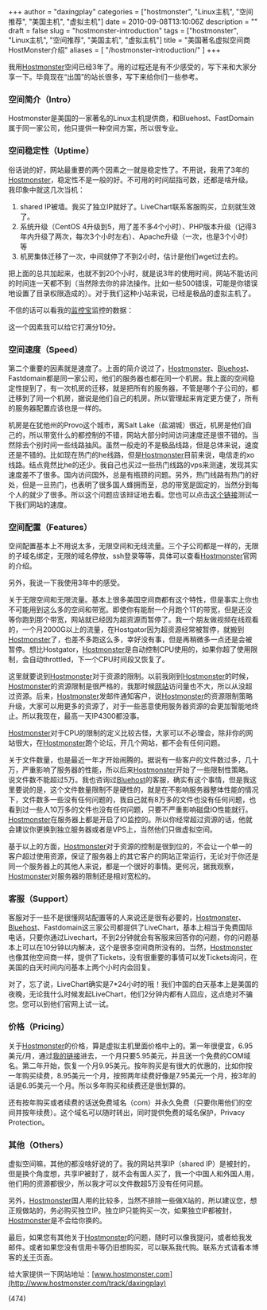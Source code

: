 +++
author = "daxingplay"
categories = ["hostmonster", "Linux主机", "空间推荐", "美国主机", "虚拟主机"]
date = 2010-09-08T13:10:06Z
description = ""
draft = false
slug = "hostmonster-introduction"
tags = ["hostmonster", "Linux主机", "空间推荐", "美国主机", "虚拟主机"]
title = "美国著名虚拟空间商HostMonster介绍"
aliases = [
    "/hostmonster-introduction/"
]
+++


我用[Hostmonster](http://www.hostmonster.com/track/daxingplay)空间已经3年了。用的过程还是有不少感受的，写下来和大家分享一下。毕竟现在“出国”的站长很多，写下来给你们一些参考。

### 空间简介（Intro）

Hostmonster是美国的一家著名的Linux主机提供商，和Bluehost、FastDomain属于同一家公司，他只提供一种空间方案，所以很专业。

### 空间稳定性（Uptime）

俗话说的好，网站最重要的两个因素之一就是稳定性了。不用说，我用了3年的[Hostmonster](http://www.hostmonster.com/track/daxingplay)，稳定性不是一般的好。不可用的时间屈指可数，还都是啥升级。我印象中就这几次当机：

1. shared IP被墙。我买了独立IP就好了。LiveChart联系客服购买，立刻就生效了。
2. 系统升级（CentOS 4升级到5，用了差不多4个小时）、PHP版本升级（记得3年内升级了两次，每次3个小时左右）、Apache升级（一次，也是3个小时）等
3. 机房集体迁移了一次，中间就停了不到2小时，估计是他们wget过去的。

把上面的总共加起来，也就不到20个小时，就是说3年的使用时间，网站不能访问的时间连一天都不到（当然除去你的非法操作。比如一些500错误，可能是你错误地设置了目录权限造成的）。对于我们这种小站来说，已经是极品的虚拟主机了。

不信的话可以看我的[监控宝](http://www.jiankongbao.com/invite/x2r376)监控的数据：  
<script src="http://exp.jiankongbao.com/avai.php?t=17da4ae351634da2" type="text/javascript"></script>

这一个因素我可以给它打满分10分。

### 空间速度（Speed）

第二个重要的因素就是速度了。上面的简介说过了，[Hostmonster](http://www.hostmonster.com/track/daxingplay)、[Bluehost](http://www.bluehost.com/track/daxingplay)、Fastdomain都是同一家公司，他们的服务器也都在同一个机房。我上面的空间稳定性提到了，有一次机房的迁移，就是把所有的服务器，不管是哪个子公司的，都迁移到了同一个机房，据说是他们自己的机房。所以管理起来肯定更方便了，所有的服务器配置应该也是一样的。

机房是在犹他州的Provo这个城市，离Salt Lake（盐湖城）很近，机房是他们自己的，所以带宽什么的都控制的不错，网站大部分时间访问速度还是很不错的。当然除去个别时间一些线路抽风。虽然一般走的不是极品线路，但是总体来说，速度还是不错的。比如现在热门的he线路，但是[Hostmonster](http://www.hostmonster.com/track/daxingplay)目前来说，电信走的xo线路。结点竟然比he的还少。我自己也买过一些热门线路的vps来测速，发现其实速度差不了很多。国内访问国外，总是有瓶颈的问题。另外，热门线路有热门的好处，但是一旦热门，也表明了很多国人蜂拥而至，总的带宽是固定的，当然分到每个人的就少了很多。所以这个问题应该辩证地去看。您也可以点击[这个链接](http://exp.jiankongbao.com/load.php?host_id=2272)测试一下我们网站的速度。

### 空间配置（Features）

空间配置基本上不用说太多，无限空间和无线流量。三个子公司都是一样的，无限的子域名绑定，无限的域名停放，ssh登录等等，具体可以查看[Hostmonster](http://www.hostmonster.com/track/daxingplay)官网的介绍。

另外，我说一下我使用3年中的感受。

关于无限空间和无限流量。基本上很多美国空间商都有这个特性，但是事实上你也不可能用到这么多的空间和带宽。即使你有能耐一个月跑个1T的带宽，但是还没等你跑到那个带宽，网站就已经因为超资源而暂停了。我一个朋友做视频在线观看的，一个月2000G以上的流量，在Hostgator因为超资源经常被暂停，就搬到[Hostmonster](http://www.hostmonster.com/track/daxingplay)了，也差不多跑这么多，幸好没有事，但是再稍微多一点还是会被暂停。想比Hostgator，[Hostmonster](http://www.hostmonster.com/track/daxingplay)是自动控制CPU使用的，如果你超了使用限制，会自动throttled，下一个CPU时间段又恢复了。

这里就要说到[Hostmonster](http://www.hostmonster.com/track/daxingplay)对于资源的限制。以前我刚到[Hostmonster](http://www.hostmonster.com/track/daxingplay)的时候，[Hostmonster](http://www.hostmonster.com/track/daxingplay)的资源限制是很严格的，我那时候[网站](http://www.ojpal.com)访问量也不大，所以从没超过资源。后来，[Hostmonster](http://www.hostmonster.com/track/daxingplay)发邮件通知客户，说[Hostmonster](http://www.hostmonster.com/track/daxingplay)的资源限制策略升级，大家可以用更多的资源了，对于一些恶意使用服务器资源的会更加智能地终止。所以我现在，最高一天IP4300都没事。

[Hostmonster](http://www.hostmonster.com/track/daxingplay)对于CPU的限制的定义比较古怪，大家可以不必理会，除非你的网站很大，在[Hostmonster](http://www.hostmonster.com/track/daxingplay)跑个论坛，开几个网站，都不会有任何问题。

关于文件数量，也是最近一年才开始闹腾的。据说有一些客户的文件数过多，几十万，严重影响了服务器的性能，所以后来[Hostmonster](http://www.hostmonster.com/track/daxingplay)开始了一些限制性策略。说文件数不能超过5万。我也咨询过[Bluehost](http://www.bluehost.com/track/daxingplay)的客服，确实有这个事情，但是我这里要说的是，这个文件数量限制不是硬性的，就是在不影响服务器整体性能的情况下，文件数多一些没有任何问题的，我自己就有8万多的文件也没有任何问题，也看到过一些人10万多的文件也没有任何问题，只要不严重影响磁盘IO性能就行。[Hostmonster](http://www.hostmonster.com/track/daxingplay)在服务器上都是开启了IO监控的。所以你经常超过资源的话，他就会建议你更换到独立服务器或者是VPS上，当然他们只做虚拟空间。

基于以上的方面，[Hostmonster](http://www.hostmonster.com/track/daxingplay)对于资源的控制是很到位的，不会让一个单一的客户超过使用资源，保证了服务器上的其它客户的网站正常运行，无论对于你还是同一个服务器上的其他人来说，都是一个很好的事情。更何况，据我观察，[Hostmonster](http://www.hostmonster.com/track/daxingplay)对服务器的限制还是相对宽松的。

### 客服（Support）

客服对于一些不是很懂网站配置等的人来说还是很有必要的，[Hostmonster](http://www.hostmonster.com/track/daxingplay)、[Bluehost](http://www.bluehost.com/track/daxingplay)、Fastdomain这三家公司都提供了LiveChart，基本上相当于免费国际电话，只要你通过Livechart，不到2分钟就会有客服来回答你的问题，你的问题基本上可以在10分钟以内解决，这个是很多空间商所没有的。当然，[Hostmonster](http://www.hostmonster.com/track/daxingplay)也像其他空间商一样，提供了Tickets，没有很重要的事情可以发Tickets询问，在美国的白天时间内问基本上两个小时内会回复。

对了，忘了说，LiveChart确实是7*24小时的哦！我们中国的白天基本上是美国的夜晚，无论我什么时候发起LiveChart，他们2分钟内都有人回应，这点绝对不骗您。您可以到他们官网上试一试。

### 价格（Pricing）

关于[Hostmonster](http://www.hostmonster.com/track/daxingplay)的价格，算是虚拟主机里面价格中上的。第一年很便宜，6.95美元/月，通过[我的链接](http://www.hostmonster.com/track/daxingplay)进去，一个月只要5.95美元，并且送一个免费的COM域名。第二年开始，恢复一个月9.95美元。按年购买是有很大的优惠的，比如你按一年购买续费，8.95美元一个月，按照两年续费好像是7.95美元一个月，按3年的话是6.95美元一个月。所以多年购买和续费还是很划算的。

还有按年购买或者续费的话送免费域名（com）并永久免费（只要你用他们的空间并按年续费）。这个域名可以随时转出，同时提供免费的域名保护，Privacy Protection。

### 其他（Others）

虚拟空间嘛，其他的都没啥好说的了。我的网站共享IP（shared IP）是被封的，但是换个角度想，共享IP被封了，就不会有国人买了，我一个中国人和外国人用，他们用的资源都很少，所以我才可以文件数超5万没有任何问题。

另外，[Hostmonster](http://www.hostmonster.com/track/daxingplay)国人用的比较多，当然不排除一些做X站的，所以建议您，想正规做站的，务必购买独立IP。独立IP只能购买一次，如果独立IP都被封，[Hostmonster](http://www.hostmonster.com/track/daxingplay)是不会给你换的。

最后，如果您有其他关于[Hostmonster](http://www.hostmonster.com/track/daxingplay)的问题，随时可以像我提问，或者给我发邮件。或者如果您没有信用卡等仍旧想购买，可以联系我代购。联系方式请看本博客的[关于](https://daxingplay.me/about)页面。

给大家提供一下网站地址：[www.hostmonster.com](http://www.hostmonster.com/track/daxingplay)

 (474)


